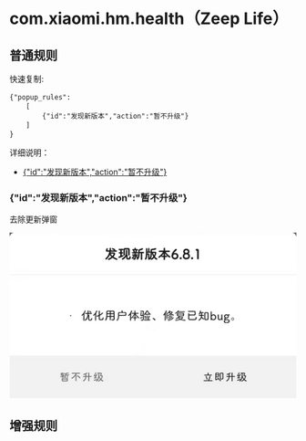 # com.xiaomi.hm.health（Zeep Life）

## 普通规则

快速复制:
```
{"popup_rules":
    [
        {"id":"发现新版本","action":"暂不升级"}
    ]
}
```
详细说明：
- [{"id":"发现新版本","action":"暂不升级"}](#id发现新版本action暂不升级)

### {"id":"发现新版本","action":"暂不升级"}
去除更新弹窗

![](./assets/更新弹窗.jpg)


## 增强规则
